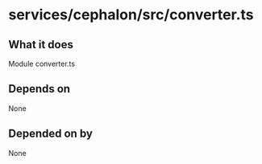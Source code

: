 # services/cephalon/src/converter.ts

## What it does
Module converter.ts

## Depends on
None

## Depended on by
None
